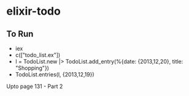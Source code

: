 # elixir-todo

## To Run

* iex
* c(["todo_list.ex"])
* l = TodoList.new |> TodoList.add_entry(%{date: {2013,12,20}, title: "Shopping"})
* TodoList.entries(l, {2013,12,19})

Upto page 131 - Part 2
